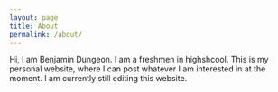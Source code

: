 ```yaml
---
layout: page
title: About
permalink: /about/
---
```


Hi, I am Benjamin Dungeon. I am a freshmen in highshcool. This is my personal website, where I can post whatever I am interested in at the moment. I am currently still editing this website.
